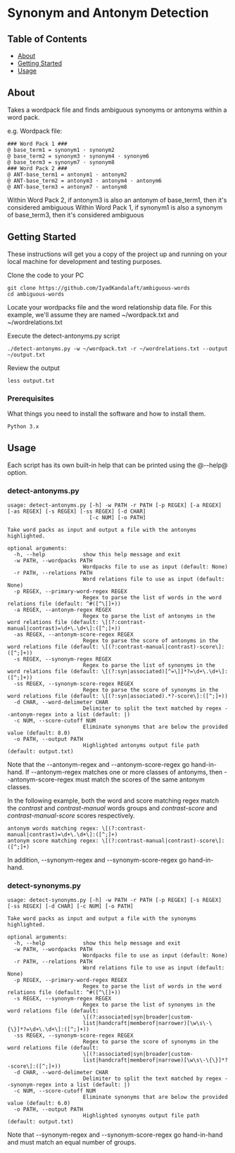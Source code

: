 # Synonym and Antonym Detection

## Table of Contents

- [About](#about)
- [Getting Started](#getting_started)
- [Usage](#usage)

## About <a name = "about"></a>

Takes a wordpack file and finds ambiguous synonyms or antonyms within a word pack.

e.g. Wordpack file:

```
### Word Pack 1 ###
@ base_term1 = synonym1 · synonym2
@ base_term2 = synonym3 · synonym4 · synonym6
@ base_term3 = synonym7 · synonym8
### Word Pack 2 ###
@ ANT-base_term1 = antonym1 · antonym2
@ ANT-base_term2 = antonym3 · antonym4 · antonym6
@ ANT-base_term3 = antonym7 · antonym8
```

Within Word Pack 2, if antonym3 is also an antonym of base_term1, then it's considered ambiguous
Within Word Pack 1, if synonym1 is also a synonym of base_term3, then it's considered ambiguous

## Getting Started <a name = "getting_started"></a>

These instructions will get you a copy of the project up and running on your local machine for development and testing purposes.

Clone the code to your PC
```
git clone https://github.com/IyadKandalaft/ambiguous-words
cd ambiguous-words
```

Locate your wordpacks file and the word relationship data file. For this example, we'll assume they are named ~/wordpack.txt and ~/wordrelations.txt

Execute the detect-antonyms.py script
```
./detect-antonyms.py -w ~/wordpack.txt -r ~/wordrelations.txt --output ~/output.txt
```

Review the output
```
less output.txt
```

### Prerequisites

What things you need to install the software and how to install them.

```
Python 3.x
```

## Usage <a name = "usage"></a>

Each script has its own built-in help that can be printed using the @--help@ option.

### detect-antonyms.py

```
usage: detect-antonyms.py [-h] -w PATH -r PATH [-p REGEX] [-a REGEX] [-as REGEX] [-s REGEX] [-ss REGEX] [-d CHAR]
                          [-c NUM] [-o PATH]

Take word packs as input and output a file with the antonyms highlighted.

optional arguments:
  -h, --help            show this help message and exit
  -w PATH, --wordpacks PATH
                        Wordpacks file to use as input (default: None)
  -r PATH, --relations PATH
                        Word relations file to use as input (default: None)
  -p REGEX, --primary-word-regex REGEX
                        Regex to parse the list of words in the word relations file (default: ^#([^\[]+))
  -a REGEX, --antonym-regex REGEX
                        Regex to parse the list of antonyms in the word relations file (default: \[(?:contrast-manual|contrast)=\d+\.\d+\]:([^;]+))
  -as REGEX, --antonym-score-regex REGEX
                        Regex to parse the score of antonyms in the word relations file (default: \[(?:contrast-manual|contrast)-score\]:([^;]+))
  -s REGEX, --synonym-regex REGEX
                        Regex to parse the list of synonyms in the word relations file (default: \[(?:syn|associated)[^=\]]*?=\d+\.\d+\]:([^;]+))
  -ss REGEX, --synonym-score-regex REGEX
                        Regex to parse the score of synonyms in the word relations file (default: \[(?:syn|associated).*?-score\]:([^;]+))
  -d CHAR, --word-delimeter CHAR
                        Delimiter to split the text matched by regex --antonym-regex into a list (default: |)
  -c NUM, --score-cutoff NUM
                        Eliminate synonyms that are below the provided value (default: 8.0)
  -o PATH, --output PATH
                        Highlighted antonyms output file path (default: output.txt)
```
Note that the --antonym-regex and --antonym-score-regex go hand-in-hand.  If --antonym-regex matches one or more classes of antonyms, then --antonym-score-regex must match the scores of the same antonym classes.  

In the following example, both the word and score matching regex match the *contrast* and *contrast-manual* words groups and *contrast-score* and *contrast-manual-score* scores respectively.

    antonym words matching regex: \[(?:contrast-manual|contrast)=\d+\.\d+\]:([^;]+)
    antonym score matching regex: \[(?:contrast-manual|contrast)-score\]:([^;]+)

In addition, --synonym-regex and --synonym-score-regex go hand-in-hand.


### detect-synonyms.py

```
usage: detect-synonyms.py [-h] -w PATH -r PATH [-p REGEX] [-s REGEX] [-ss REGEX] [-d CHAR] [-c NUM] [-o PATH]

Take word packs as input and output a file with the synonyms highlighted.

optional arguments:
  -h, --help            show this help message and exit
  -w PATH, --wordpacks PATH
                        Wordpacks file to use as input (default: None)
  -r PATH, --relations PATH
                        Word relations file to use as input (default: None)
  -p REGEX, --primary-word-regex REGEX
                        Regex to parse the list of words in the word relations file (default: ^#([^\[]+))
  -s REGEX, --synonym-regex REGEX
                        Regex to parse the list of synonyms in the word relations file (default:
                        \[(?:associated|syn|broader|custom-
                        list|handcraft|memberof|narrower)[\w\s\-\{\}]*?=\d+\.\d+\]:([^;]+))
  -ss REGEX, --synonym-score-regex REGEX
                        Regex to parse the score of synonyms in the word relations file (default:
                        \[(?:associated|syn|broader|custom-
                        list|handcraft|memberof|narrowe)[\w\s\-\{\}]*?-score\]:([^;]+))
  -d CHAR, --word-delimeter CHAR
                        Delimiter to split the text matched by regex --synonym-regex into a list (default: |)
  -c NUM, --score-cutoff NUM
                        Eliminate synonyms that are below the provided value (default: 6.0)
  -o PATH, --output PATH
                        Highlighted synonyms output file path (default: output.txt)
```

Note that --synonym-regex and --synonym-score-regex go hand-in-hand and must match an equal number of groups.